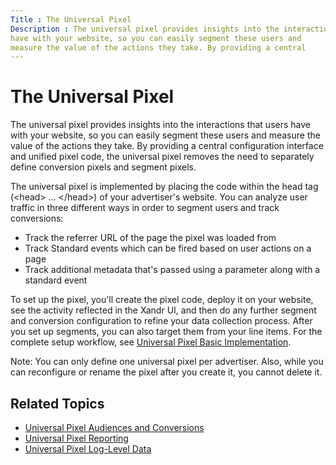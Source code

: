 ```yaml
---
Title : The Universal Pixel
Description : The universal pixel provides insights into the interactions that users
have with your website, so you can easily segment these users and
measure the value of the actions they take. By providing a central
---
```



# The Universal Pixel



The universal pixel provides insights into the interactions that users
have with your website, so you can easily segment these users and
measure the value of the actions they take. By providing a central
configuration interface and unified pixel code, the universal pixel
removes the need to separately define conversion pixels and segment
pixels.

The universal pixel is implemented by placing the code within the head
tag (\<head\> ... \</head\>) of your advertiser's website. You can
analyze user traffic in three different ways in order to segment users
and track conversions:

- Track the referrer URL of the page the pixel was loaded from
- Track Standard events which can be fired based on user actions on a
  page
- Track additional metadata that's passed using a parameter along with a
  standard event

To set up the pixel, you'll create the pixel code, deploy it on your
website, see the activity reflected in the Xandr
UI, and then do any further segment and conversion configuration to
refine your data collection process. After you set up segments, you can
also target them from your line items. For the complete setup workflow,
see <a href="universal-pixel-basic-implementation.html" class="xref"
title="With the most basic implementation of the universal pixel, you can track page views and identify the URLs driving them. Setting up the basic implementation requires you to set up the Universal Pixel object in Curate, deploy the script code containing the pixel ID on your website, and check your pixel activity on the Activity tab in the Universal Pixels page.">Universal
Pixel Basic Implementation</a>.

<div id="ID-000004f3__note_ypg_tsh_tsb" 

Note: You can only define one universal
pixel per advertiser. Also, while you can reconfigure or rename the
pixel after you create it, you cannot delete it.





## Related Topics

- <a href="universal-pixel-audiences-and-conversions.html" class="xref"
  title="After you have set up standard or custom event tracking, you can use the data you collect to identify audiences and conversions.">Universal
  Pixel Audiences and Conversions</a>
- <a href="universal-pixel-reporting.html" class="xref"
  title="In addition to the activity reporting available from the Universal Pixels page, a number of reports and feeds contain information about universal pixel activity.">Universal
  Pixel Reporting</a>
- <a
  href="https://docs.xandr.com/bundle/log-level-data/page/universal-pixel-feed.html"
  class="xref" target="_blank">Universal Pixel Log-Level Data</a>






